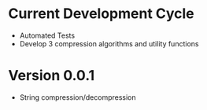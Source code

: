 # Current Development Cycle
- Automated Tests
- Develop 3 compression algorithms and utility functions

# Version 0.0.1
- String compression/decompression